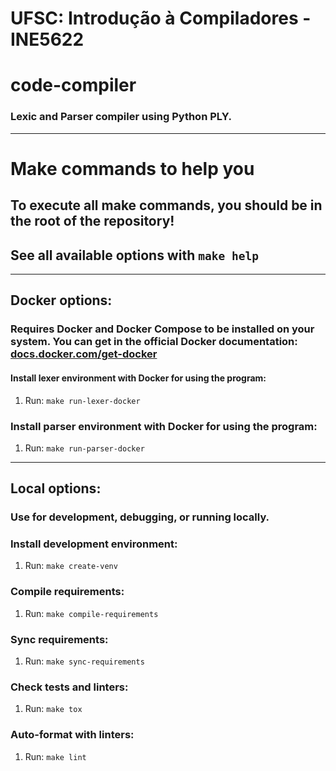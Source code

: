 # UFSC: Introdução à Compiladores - INE5622

# code-compiler
### Lexic and Parser compiler using Python PLY.

---

# Make commands to help you
## To execute all make commands, you should be in the root of the repository!
## See all available options with `make help`

---

## Docker options:
### Requires Docker and Docker Compose to be installed on your system. You can get in the official Docker documentation: [docs.docker.com/get-docker](https://docs.docker.com/get-docker)

#### Install lexer environment with Docker for using the program:

1. Run: `make run-lexer-docker`

### Install parser environment with Docker for using the program:

1. Run: `make run-parser-docker`

---

## Local options:
### Use for development, debugging, or running locally.

### Install development environment:

1. Run: `make create-venv`

### Compile requirements:

1. Run: `make compile-requirements`

### Sync requirements:

1. Run: `make sync-requirements`

### Check tests and linters:

1. Run: `make tox`

### Auto-format with linters:

1. Run: `make lint`
